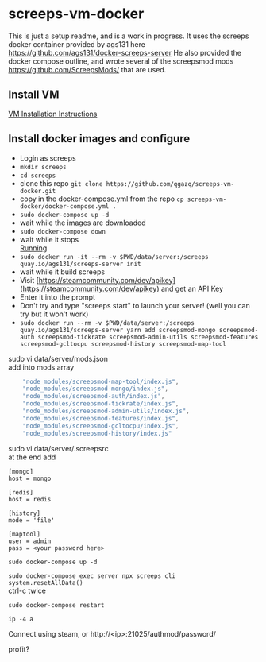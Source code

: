 # screeps-vm-docker
This is just a setup readme, and is a work in progress.
It uses the screeps docker container provided by ags131 here https://github.com/ags131/docker-screeps-server
He also provided the docker compose outline, and wrote several of the screepsmod mods https://github.com/ScreepsMods/ that are used.

## Install VM
[VM Installation Instructions](installVM.md)

## Install docker images and configure
* Login as screeps
* `mkdir screeps`
* `cd screeps`
* clone this repo `git clone https://github.com/qgazq/screeps-vm-docker.git`
* copy in the docker-compose.yml from the repo `cp screeps-vm-docker/docker-compose.yml .`
* `sudo docker-compose up -d`  
* wait while the images are downloaded
* `sudo docker-compose down`
* wait while it stops  
[Running](screeps1.png)
* `sudo docker run -it --rm -v $PWD/data/server:/screeps quay.io/ags131/screeps-server init`
* wait while it build screeps
* Visit [https://steamcommunity.com/dev/apikey](https://steamcommunity.com/dev/apikey) and get an API Key
* Enter it into the prompt
* Don't try and type "screeps start" to launch your server! (well you can try but it won't work)
* `sudo docker run --rm -v $PWD/data/server:/screeps quay.io/ags131/screeps-server yarn add screepsmod-mongo screepsmod-auth screepsmod-tickrate screepsmod-admin-utils screepsmod-features screepsmod-gcltocpu screepsmod-history screepsmod-map-tool`

sudo vi data/server/mods.json  
add into mods array
```javascript
    "node_modules/screepsmod-map-tool/index.js",
    "node_modules/screepsmod-mongo/index.js",
    "node_modules/screepsmod-auth/index.js",
    "node_modules/screepsmod-tickrate/index.js",
    "node_modules/screepsmod-admin-utils/index.js",
    "node_modules/screepsmod-features/index.js",
    "node_modules/screepsmod-gcltocpu/index.js",
    "node_modules/screepsmod-history/index.js"
```

sudo vi data/server/.screepsrc  
at the end add
```
[mongo]
host = mongo

[redis]
host = redis

[history]
mode = 'file'

[maptool]
user = admin
pass = <your password here>
```

`sudo docker-compose up -d`

`sudo docker-compose exec server npx screeps cli`  
`system.resetAllData()`  
ctrl-c twice

`sudo docker-compose restart`

`ip -4 a`

Connect using steam, or
http://&lt;ip&gt;:21025/authmod/password/

profit?
